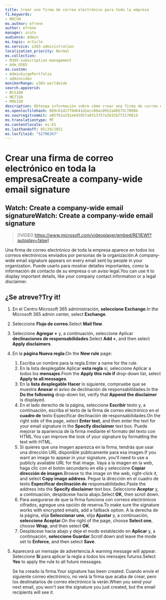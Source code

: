 ```yaml
---
title: Crear una firma de correo electrónico para toda la empresa
f1.keywords:
- NOCSH
ms.author: efrene
author: efrene
manager: scotv
audience: Admin
ms.topic: article
ms.service: o365-administration
localization_priority: Normal
ms.collection:
- M365-subscription-management
- Adm_O365
ms.custom:
- AdminSurgePortfolio
- adminvideo
monikerRange: o365-worldwide
search.appverid:
- BCS160
- MET150
- MOE150
description: Obtenga información sobre cómo crear una firma de correo electrónico en toda la empresa.
ms.openlocfilehash: 669c61d17784641d1ecc88ac0952a46575c7898b
ms.sourcegitcommit: a05f61a291eb4595fa9313757a3815b7f217681d
ms.translationtype: MT
ms.contentlocale: es-ES
ms.lasthandoff: 05/29/2021
ms.locfileid: "52706267"
---
```

# <a name="create-a-company-wide-email-signature"></a><span data-ttu-id="72a91-103">Crear una firma de correo electrónico en toda la empresa</span><span class="sxs-lookup"><span data-stu-id="72a91-103">Create a company-wide email signature</span></span>

## <a name="watch-create-a-company-wide-email-signature"></a><span data-ttu-id="72a91-104">Watch: Create a company-wide email signature</span><span class="sxs-lookup"><span data-stu-id="72a91-104">Watch: Create a company-wide email signature</span></span>

> [!VIDEO https://www.microsoft.com/videoplayer/embed/RE1IEWf?autoplay=false]

<span data-ttu-id="72a91-105">Una firma de correo electrónico de toda la empresa aparece en todos los correos electrónicos enviados por personas de la organización.</span><span class="sxs-lookup"><span data-stu-id="72a91-105">A company-wide email signature appears on every email sent by people in your organization.</span></span> <span data-ttu-id="72a91-106">Puede usarlo para mostrar detalles importantes, como la información de contacto de su empresa o un aviso legal.</span><span class="sxs-lookup"><span data-stu-id="72a91-106">You can use it to display important details, like your company contact information or a legal disclaimer.</span></span> 

## <a name="try-it"></a><span data-ttu-id="72a91-107">¿Se atreve?</span><span class="sxs-lookup"><span data-stu-id="72a91-107">Try it!</span></span>

1. <span data-ttu-id="72a91-108">En el Centro Microsoft 365 administración, **seleccione Exchange**.</span><span class="sxs-lookup"><span data-stu-id="72a91-108">In the Microsoft 365 admin center, select **Exchange**.</span></span>
1. <span data-ttu-id="72a91-109">Seleccione **Flujo de correo**.</span><span class="sxs-lookup"><span data-stu-id="72a91-109">Select **Mail flow**.</span></span>
1. <span data-ttu-id="72a91-110">Seleccione **Agregar +** y, a continuación, seleccione Aplicar **declinaciones de responsabilidades**.</span><span class="sxs-lookup"><span data-stu-id="72a91-110">Select **Add +**, and then select **Apply disclaimers**.</span></span>
1. <span data-ttu-id="72a91-111">En la **página Nueva regla:**</span><span class="sxs-lookup"><span data-stu-id="72a91-111">On the **New rule** page:</span></span>
    1. <span data-ttu-id="72a91-112">Escriba un nombre para la regla.</span><span class="sxs-lookup"><span data-stu-id="72a91-112">Enter a name for the rule.</span></span>
    1. <span data-ttu-id="72a91-113">En la lista desplegable Aplicar **esta regla** si, seleccione Aplicar a todos los **mensajes**.</span><span class="sxs-lookup"><span data-stu-id="72a91-113">From the **Apply this rule if** drop-down list, select **Apply to all messages**.</span></span>
    1. <span data-ttu-id="72a91-114">En la **lista desplegable Hacer** lo siguiente, compruebe que se muestra **Anexar** el aviso de declinación de responsabilidades.</span><span class="sxs-lookup"><span data-stu-id="72a91-114">In the **Do the following** drop-down list, verify that **Append the disclaimer** is displayed.</span></span>
    1. <span data-ttu-id="72a91-115">En el lado derecho de la página, seleccione **Escribir** texto y, a continuación, escriba el texto de la firma de correo electrónico en el **cuadro de** texto Especificar declinación de responsabilidades.</span><span class="sxs-lookup"><span data-stu-id="72a91-115">On the right side of the page, select **Enter text**, and then enter the text for your email signature in the **Specify disclaimer** text box.</span></span> <span data-ttu-id="72a91-116">Puede mejorar la apariencia de la firma mediante el formato del texto con HTML.</span><span class="sxs-lookup"><span data-stu-id="72a91-116">You can improve the look of your signature by formatting the text with HTML.</span></span>
    1. <span data-ttu-id="72a91-117">Si quieres que una imagen aparezca en la firma, tendrás que usar una dirección URL disponible públicamente para esa imagen.</span><span class="sxs-lookup"><span data-stu-id="72a91-117">If you want an image to appear in your signature, you'll need to use a publicly available URL for that image.</span></span> <span data-ttu-id="72a91-118">Vaya a la imagen en la web, haga clic con el botón secundario en ella y seleccione **Copiar dirección de imagen**.</span><span class="sxs-lookup"><span data-stu-id="72a91-118">Browse to the image on the web, right-click it, and select **Copy image address**.</span></span> <span data-ttu-id="72a91-119">Pegue la dirección en el cuadro de texto **Especificar declinación de** responsabilidades.</span><span class="sxs-lookup"><span data-stu-id="72a91-119">Paste the address into the **Specify disclaimer** text box.</span></span> <span data-ttu-id="72a91-120">Seleccione **Aceptar** y, a continuación, desplácese hacia abajo.</span><span class="sxs-lookup"><span data-stu-id="72a91-120">Select **OK**, then scroll down.</span></span>
    1. <span data-ttu-id="72a91-121">Para asegurarse de que la firma funciona con correos electrónicos cifrados, agregue una opción de reserva.</span><span class="sxs-lookup"><span data-stu-id="72a91-121">To make sure the signature works with encrypted emails, add a fallback option.</span></span> <span data-ttu-id="72a91-122">A la derecha de la página, elija **Seleccionar uno**, elija **Ajustar** y, a continuación, **seleccione Aceptar**.</span><span class="sxs-lookup"><span data-stu-id="72a91-122">On the right of the page, choose **Select one**, choose **Wrap**, and then select **OK**.</span></span>
    1. <span data-ttu-id="72a91-123">Desplácese hacia abajo y deje el modo establecido en **Aplicar** y, a continuación, **seleccione Guardar**.</span><span class="sxs-lookup"><span data-stu-id="72a91-123">Scroll down and leave the mode set to **Enforce**, and then select **Save**.</span></span>
1. <span data-ttu-id="72a91-124">Aparecerá un mensaje de advertencia.</span><span class="sxs-lookup"><span data-stu-id="72a91-124">A warning message will appear.</span></span> <span data-ttu-id="72a91-125">Seleccione **Sí** para aplicar la regla a todos los mensajes futuros.</span><span class="sxs-lookup"><span data-stu-id="72a91-125">Select **Yes** to apply the rule to all future messages.</span></span>

    <span data-ttu-id="72a91-126">Se ha creado la firma.</span><span class="sxs-lookup"><span data-stu-id="72a91-126">Your signature has been created.</span></span> <span data-ttu-id="72a91-127">Cuando envíe el siguiente correo electrónico, no verá la firma que acaba de crear, pero los destinatarios de correo electrónico la verán.</span><span class="sxs-lookup"><span data-stu-id="72a91-127">When you send your next email, you won't see the signature you just created, but the email recipients will see it.</span></span>